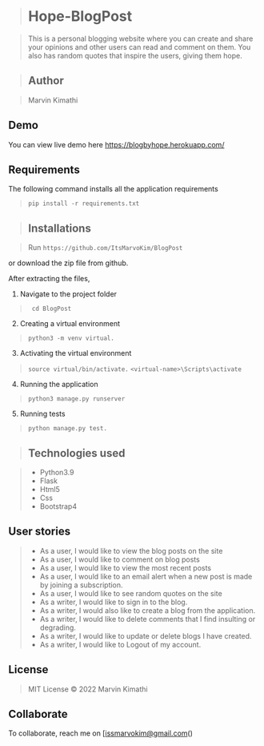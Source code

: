 > # Hope-BlogPost 

> This is a personal blogging website where you can create and share your opinions and other users can read and comment on them. You also has random quotes that inspire the users, giving them hope. 

> ## Author

> Marvin Kimathi


## Demo

You can view live demo here https://blogbyhope.herokuapp.com/


## Requirements

The following command installs all the application requirements
>``pip install -r requirements.txt``


> ## Installations

> Run 
> ``https://github.com/ItsMarvoKim/BlogPost``

or download the zip file from github.

After extracting the files, 

1. Navigate to the project folder
>`` cd BlogPost`` 

2. Creating a virtual environment
>``python3 -m venv virtual.``

3. Activating the virtual environment
>``source virtual/bin/activate.``
>``<virtual-name>\Scripts\activate``
 
4. Running the application
>``python3 manage.py runserver``

5. Running tests

 > ``python manage.py test.``


> ## Technologies used

> * Python3.9
> * Flask
> * Html5
> * Css
> * Bootstrap4


## User stories

> * As a user, I would like to view the blog posts on the site
> * As a user, I would like to comment on blog posts
> * As a user, I would like to view the most recent posts
> * As a user, I would like to an email alert when a new post is made by joining a subscription.
> * As a user, I would like to see random quotes on the site
> * As a writer, I would like to sign in to the blog.
> * As a writer, I would also like to create a blog from the application.
> * As a writer, I would like to delete comments that I find insulting or degrading.
> * As a writer, I would like to update or delete blogs I have created.
> * As a writer, I would like to Logout of my account.

## License

> MIT License &copy; 2022 Marvin Kimathi

## Collaborate

To collaborate, reach me on [issmarvokim@gmail.com()
